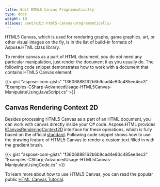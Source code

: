 ```yaml
---
title: Edit HTML5 Canvas Programmatically
type: docs
weight: 10
aliases: /net/edit-html5-canvas-programmatically/
---
```


HTML5 Canvas, which is used for rendering graphs, game graphics, art, or other visual images on the fly, is in the list of build-in formats of Aspose.HTML class library.

To render canvas as a part of HTML document, you do not need any particular manipulation, just render the document it as you usually do. The following code snippet demonstrates how to work with a document that contains HTML5 Canvas element: 

{{< gist "aspose-com-gists" "f3606888162b6b9cad4e80c485ee4ec3" "Examples-CSharp-AdvancedUsage-HTML5Canvas-ManipulateUsingJavaScript.cs" >}}
## **Canvas Rendering Context 2D**
Besides processing HTML5 Canvas as a part of an HTML document, you can work with canvas directly inside your C# code. Aspose.HTML provides [ICanvasRenderingContext2D](https://apireference.aspose.com/html/net/aspose.html.dom.canvas/icanvasrenderingcontext2d) interface for these operations, which is fully based on the official [standard](https://html.spec.whatwg.org/multipage/canvas.html#2dcontext). Following code snippet shows how to use the drawing feature of HTML5 Canvas to render a custom text filled in with the gradient brush.

{{< gist "aspose-com-gists" "f3606888162b6b9cad4e80c485ee4ec3" "Examples-CSharp-AdvancedUsage-HTML5Canvas-ManipulateUsingCode.cs" >}}

To learn more about how to use HTML5 Canvas, you can read the popular public [HTML Canvas Tutorial](https://www.w3schools.com/graphics/canvas_intro.asp).
